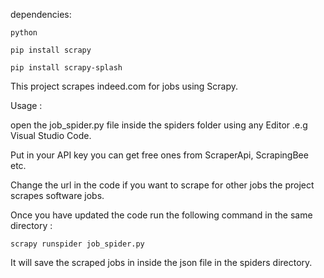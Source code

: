 

dependencies:


`python`


`pip install scrapy`


`pip install scrapy-splash`


This project scrapes indeed.com for jobs using Scrapy.


Usage :


open the job_spider.py file inside the spiders folder using any Editor .e.g Visual Studio Code.


Put in your API key you can get free ones from ScraperApi, ScrapingBee etc.


Change the url in the code if you want to scrape for other jobs the project scrapes software jobs.


Once you have updated the code run the following command in the same directory :


`scrapy runspider job_spider.py`


It will save the scraped jobs in inside the json file in the spiders directory.
